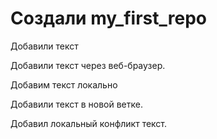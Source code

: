 ﻿# Создали my_first_repo

Добавили текст 

Добавили текст через веб-браузер.

Добавим текст локально

Добавили текст в новой ветке.

Добавил локальный конфликт текст.
